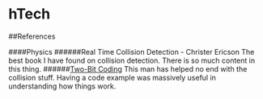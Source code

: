 # hTech
 
##References

####Physics
######Real Time Collision Detection - Christer Ericson
The best book I have found on collision detection. There is so much content in this thing.
######[Two-Bit Coding](https://www.youtube.com/@two-bitcoding8018)
This man has helped no end with the collision stuff. Having a code example was massively useful in understanding how things work.